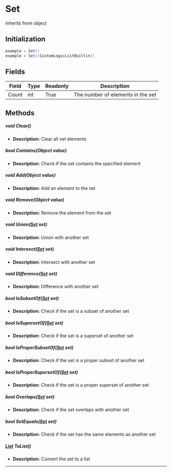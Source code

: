 # Set
Inherits from object
## Initialization
```csharp
example = Set()
example = Set((CustomLogicListBuiltin))
```
## Fields
|Field|Type|Readonly|Description|
|---|---|---|---|
|Count|int|True|The number of elements in the set|
## Methods
##### void Clear()
- **Description:** Clear all set elements
##### bool Contains(Object value)
- **Description:** Check if the set contains the specified element
##### void Add(Object value)
- **Description:** Add an element to the set
##### void Remove(Object value)
- **Description:** Remove the element from the set
##### void Union([Set](../objects/Set.md) set)
- **Description:** Union with another set
##### void Intersect([Set](../objects/Set.md) set)
- **Description:** Intersect with another set
##### void Difference([Set](../objects/Set.md) set)
- **Description:** Difference with another set
##### bool IsSubsetOf([Set](../objects/Set.md) set)
- **Description:** Check if the set is a subset of another set
##### bool IsSupersetOf([Set](../objects/Set.md) set)
- **Description:** Check if the set is a superset of another set
##### bool IsProperSubsetOf([Set](../objects/Set.md) set)
- **Description:** Check if the set is a proper subset of another set
##### bool IsProperSupersetOf([Set](../objects/Set.md) set)
- **Description:** Check if the set is a proper superset of another set
##### bool Overlaps([Set](../objects/Set.md) set)
- **Description:** Check if the set overlaps with another set
##### bool SetEquals([Set](../objects/Set.md) set)
- **Description:** Check if the set has the same elements as another set
##### [List](../objects/List.md) ToList()
- **Description:** Convert the set to a list

---

